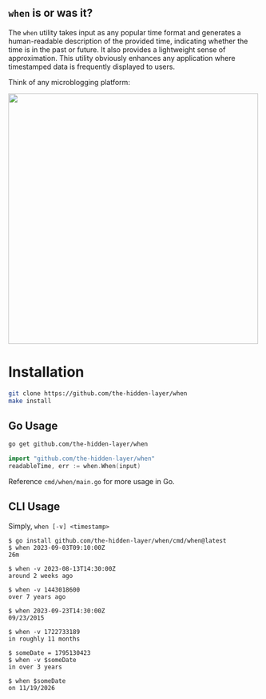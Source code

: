 ## `when` is or was it?
The `when` utility takes input as any popular time format and generates a human-readable description of the provided time, indicating whether the time is in the past or future. It also provides a lightweight sense of approximation. This utility obviously enhances any application where timestamped data is frequently displayed to users.

Think of any microblogging platform:

<img height="500" src="https://raw.githubusercontent.com/the-hidden-layer/assets/master/img/F3441A73-8B02-4184-AD2A-8479FBD0C4DA_1_201_a.jpeg" />

# Installation

```bash
git clone https://github.com/the-hidden-layer/when
make install
```

## Go Usage

```bash
go get github.com/the-hidden-layer/when
```

```go
import "github.com/the-hidden-layer/when"
readableTime, err := when.When(input)
```

Reference `cmd/when/main.go` for more usage in Go.


## CLI Usage

Simply, `when [-v] <timestamp>`

```
$ go install github.com/the-hidden-layer/when/cmd/when@latest
$ when 2023-09-03T09:10:00Z
26m

$ when -v 2023-08-13T14:30:00Z
around 2 weeks ago

$ when -v 1443018600
over 7 years ago

$ when 2023-09-23T14:30:00Z
09/23/2015

$ when -v 1722733189
in roughly 11 months

$ someDate = 1795130423
$ when -v $someDate
in over 3 years

$ when $someDate
on 11/19/2026
```
